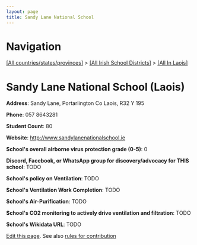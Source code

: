 ```yaml
---
layout: page
title: Sandy Lane National School
---
```

# Navigation

[[All countries/states/provinces]](../../..) > [[All Irish School Districts]](../..) > [[All In Laois]](..)

# Sandy Lane National School (Laois)

**Address**: Sandy Lane, Portarlington Co Laois, R32 Y 195

**Phone**: 057 8643281

**Student Count**: 80

**Website**: <http://www.sandylanenationalschool.ie>

**School's overall airborne virus protection grade (0-5)**: 0

**Discord, Facebook, or WhatsApp group for discovery/advocacy for THIS school**: TODO

**School's policy on Ventilation**: TODO

**School's Ventilation Work Completion**: TODO

**School's Air-Purification**: TODO

**School's CO2 monitoring to actively drive ventilation and filtration**: TODO

**School's Wikidata URL**: TODO


[Edit this page](https://github.com/ventilate-schools/Ireland/edit/main/./Laois/Sandy_Lane_National_School.md). See also [rules for contribution](../../../contribution-rules/)